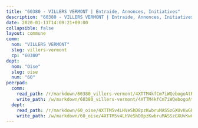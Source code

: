 ```yaml
---
title: "60380 - VILLERS VERMONT | Entraide, Annonces, Initiatives"
description: "60380 - VILLERS VERMONT | Entraide, Annonces, Initiatives"
date: 2020-01-11T14:09:21+09:00
collapsible: false
layout: commune
comm:
  nom: "VILLERS VERMONT"
  slug: villers-vermont
  cp: "60380"
dept:
  nom: "Oise"
  slug: oise
  num: "60"
peerpad:
  comm:
    read_path: /r/markdown/60380_villers-vermont/4XTTM4kfCm7iWQebogoAtRZjbPeatUKNF85i1SXF5P3vYxJoW
    write_path: /w/markdown/60380_villers-vermont/4XTTM4kfCm7iWQebogoAtRZjbPeatUKNF85i1SXF5P3vYxJoW-K3TgUQ5MdS1vvUGv1aP7ELQEhQU9bKwm7m3tGtKg3B77fEjuDZsNiU597Vj8cdETs4KT6Kv6MK5r9EscYFpWBz48DazE8ut3r89KLien11uVvQERHNe7nFwtn7Wi7sVoPC4raJ9A
  dept:
    read_path: /r/markdown/60_oise/4XTTM5v4LHVeShD8pzKwbruMASSzGXUvKwGPyPNR6Aq6aruGY
    write_path: /w/markdown/60_oise/4XTTM5v4LHVeShD8pzKwbruMASSzGXUvKwGPyPNR6Aq6aruGY-K3TgTfEPmBuMGxs3WizC7aafmuSUvuvwsE7nM986pS4fEczEhokrfL1mXNtU722XatpEcDhfhLf5xd24JkCKBD4DcQHeF5CYjEkAVzDN3PuQerZfYGZ5zy2XFcJNh2Z1pYjLoQTn
---
```


